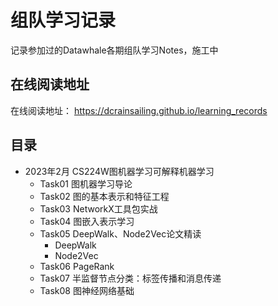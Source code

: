 # 组队学习记录

记录参加过的Datawhale各期组队学习Notes，施工中

## 在线阅读地址

在线阅读地址： https://dcrainsailing.github.io/learning_records

## 目录

- 2023年2月 CS224W图机器学习可解释机器学习
  - Task01 图机器学习导论
  - Task02 图的基本表示和特征工程
  - Task03 NetworkX工具包实战
  - Task04 图嵌入表示学习
  - Task05 DeepWalk、Node2Vec论文精读
    - DeepWalk
    - Node2Vec
  - Task06 PageRank
  - Task07 半监督节点分类：标签传播和消息传递
  - Task08  图神经网络基础
